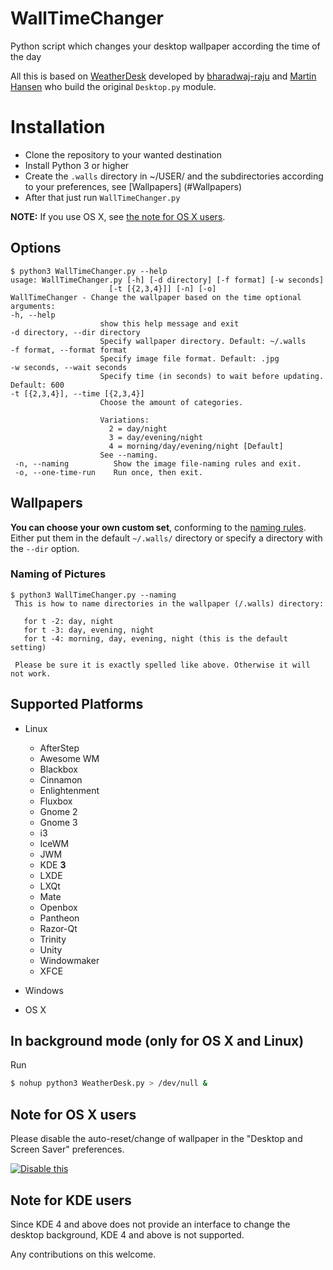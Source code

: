 # WallTimeChanger
Python script which changes your desktop wallpaper according the time of the day

All this is based on [WeatherDesk](https://github.com/bharadwaj-raju/WeatherDesk) developed by [bharadwaj-raju](https://github.com/bharadwaj-raju) and [Martin Hansen](http://stackoverflow.com/users/2118300/martin-hansen) who build the original `Desktop.py` module.

# Installation

- Clone the repository to your wanted destination
- Install Python 3 or higher
- Create the `.walls` directory in ~/USER/ and the subdirectories according to your preferences, see [Wallpapers] (#Wallpapers)
- After that just run `WallTimeChanger.py`


**NOTE:** If you use OS X, see [the note for OS X users](#note-for-os-x-users).

## Options

    $ python3 WallTimeChanger.py --help 
    usage: WallTimeChanger.py [-h] [-d directory] [-f format] [-w seconds]
                          [-t [{2,3,4}]] [-n] [-o]
    WallTimeChanger - Change the wallpaper based on the time optional arguments:
    -h, --help            
                        show this help message and exit
    -d directory, --dir directory
                        Specify wallpaper directory. Default: ~/.walls
    -f format, --format format
                        Specify image file format. Default: .jpg
    -w seconds, --wait seconds
                        Specify time (in seconds) to wait before updating. Default: 600
    -t [{2,3,4}], --time [{2,3,4}]
                        Choose the amount of categories.
                        
                        Variations:
                          2 = day/night
                          3 = day/evening/night
                          4 = morning/day/evening/night [Default]
                        See --naming.
     -n, --naming          Show the image file-naming rules and exit.
     -o, --one-time-run    Run once, then exit.


## Wallpapers

**You can choose your own custom set**, conforming to the [naming rules](#naming-of-pictures).
Either put them in the default `~/.walls/` directory or specify a directory with the `--dir` option.

### Naming of Pictures

    $ python3 WallTimeChanger.py --naming
     This is how to name directories in the wallpaper (/.walls) directory:

	   for t -2: day, night
	   for t -3: day, evening, night
	   for t -4: morning, day, evening, night (this is the default setting)
     
     Please be sure it is exactly spelled like above. Otherwise it will not work.



## Supported Platforms 

- Linux

  - AfterStep
  - Awesome WM
  - Blackbox
  - Cinnamon
  - Enlightenment
  - Fluxbox
  - Gnome 2
  - Gnome 3
  - i3
  - IceWM
  - JWM
  - KDE **3**
  - LXDE
  - LXQt
  - Mate
  - Openbox
  - Pantheon
  - Razor-Qt
  - Trinity
  - Unity
  - Windowmaker
  - XFCE

- Windows

- OS X

## In background mode (only for OS X and Linux)

Run

```sh
$ nohup python3 WeatherDesk.py > /dev/null &
```

## Note for OS X users

Please disable the auto-reset/change of wallpaper in the  "Desktop and Screen Saver" preferences.

[![Disable this](http://i.imgur.com/BFi1GHGm.png)](http://i.imgur.com/BFi1GHG.png)

## Note for KDE users

Since KDE 4 and above does not provide an interface to change the desktop background, KDE 4 and above is not supported.

Any contributions on this welcome.
